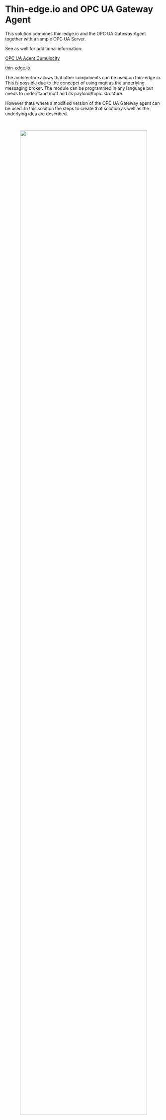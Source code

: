 # Thin-edge.io and OPC UA Gateway Agent

This solution combines thin-edge.io and the OPC UA Gateway Agent together with a sample OPC UA Server.

See as well for additional information: 

[OPC UA Agent Cumulocity](https://cumulocity.com/guides/protocol-integration/opcua/)

[thin-edge.io](https://thin-edge.io)


The architecture allows that other components can be used on thin-edge.io. This is possible due to the concepct of using mqtt as the underlying messaging broker. The module can be programmed in any language but needs to understand mqtt and its payload/topic structure.

However thats where a modified version of the OPC UA Gateway agent can be used. In this solution the steps to create that solution as well as the underlying idea are described.

<br/>
<p style="text-indent:30px;">
  <a>
  <center>
    <img width="90%" src="./images/thin-edge-diagram.svg">
  </center>
  </a>
</p>
<br/>

# Quickstart

Warning: If you are on windows please change the git default line endings as this causes problems with scripts when building the image.

```sh
# Windows only
git config --global core.autocrlf false
```

```bash
git clone https://github.com/thin-edge/thin-edge.io_examples
cd thin_edge.io_examples/opcua-solution
```

Copy the environment template file `env.template` to produce a custom `.env` file. This will container your secrets so don't commit it to the repository!

```bash
# Linux/MacOS/WSL
cp -n env.template .env

# Windows (powershell)
if (!(Test-Path .env)) { Copy-Item env.template .env }
```

Modify the values within the .env file. Make espacially sure that you have an proper device ID for thin-edge.io. The baseUrl should be without leading https://.

```bash
docker-compose up -d
```

As soon as thin-edge.io is started, log into that container via

```bash
docker exec -it thin-edge.io sh
```

You have to upload the created device certificate. You can do that via:

```bash
tedge cert upload c8y --user {YOURUSERNAME}
```

Enter your password and the certificate will be updated. Connect thin-edge.io via:

```bash
sudo tedge connect c8y
```

The device will appear in the device list, the opcua gateway agent will be a child device of this device.

<br/>
<p style="text-indent:30px;">
  <a>
  <center>
    <img width="50%" src="http://g.recordit.co/I7s3OMhNT5.gif">
  </center>
  </a>
</p>
<br/>

Until the device is not proper connected and the MQTT broker is not running proper, the OPC UA Gateway Agent will fail to start. You need to start that again after the proper connect of thin-edge.io to cumulocity.
# thin-edge.io

Thin-edge.io is here deploayed as a docker container on the basis of an alpine image. Feel free to adjust. Some steps are already packed into the building process such as creating the device certificate based on the device id. The uploading of the certificate needs to be handled manually via

```bash
tedge cert upload c8y --user
```

However if you use your own certificate this step can be ignored but you need to copy your certificate into /etc/tedge/device-certs while building.
## dockerfile content

```docker
  tedge:
    build:
      context: ./tedge
      args:
        - URL=${baseUrl}
        - DEVICEID=${deviceID}
    container_name: thin-edge.io
    env_file:
      - .env
    volumes:
    - /var/run/docker.sock:/var/run/docker.sock
    restart: on-failure 
```
# OPC Simulation Server

The Simulation Server simulates a machine within a factory. Values are updated every 2s.

<br/>
<p style="text-indent:30px;">
  <a>
  <center>
    <img width="70%" src="./images/OPC_Tree.png">
  </center>
  </a>
</p>
<br/>

You can change the tree before building the container.

Once the gateway scanned the OPCTree you can view its content within the device management and the corresponding device.

## dockerfile content

```docker
  opcserver:
      build:
        context: ./opcserver
      ports:
        - "4841:4840"
      expose:
        - "4841"
      container_name: opc-simulation
      restart: on-failure 
```

# OPC UA Gateway

The device representation of the OPC UA Gateway is a child-device for the thin-edge.io parent device. The agent is currently in BETA and not meant for productive usage.

To connect to the simulation OPC UA server enter url opc.tcp://opcserver:4840 or the url of the real OPC UA Server.

<br/>
<p style="text-indent:30px;">
  <a>
  <center>
    <img width="60%" src="http://g.recordit.co/i7wj3cbYQm.gif">
  </center>
  </a>
</p>
<br/>

You can define which data points are translated in the device protocol section of cumulocity.

<br/>
<p style="text-indent:30px;">
  <a>
  <center>
    <img width="60%" src="./images/device-protocols.png">
  </center>
  </a>
</p>
<br/>

You can find more about the OPC UA Gateway implementation in the official [documentation](https://cumulocity.com/guides/protocol-integration/opcua/).

For the device protocoll a new device as child device of the OPC UA Server will be registered. The mapped measurements can be found there.

<br/>
<p style="text-indent:30px;">
  <a>
  <center>
    <img width="50%" src="./images/Measurements.png">
  </center>
  </a>
</p>
<br/>

Until the device is not proper connected and the MQTT broker is not running proper, the OPC UA Gateway Agent will fail to start. 
## dockerfile content

Within docker-compose the part of gateway defines the parameters for the OPC UA Gateway agent. The

```docker
  gateway:
      build:
        context: ./gateway
      container_name: opc-gateway
      restart: always 
      env_file:
        - .env
      depends_on:
        - tedge
      volumes:
      - opcua_data:/data
```

The registration data are stored in the ./data directory that are mapped as a volume to the docker service gateway.

